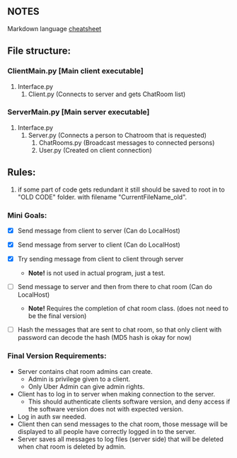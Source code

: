 ## NOTES

Markdown language [cheatsheet](https://www.markdownguide.org/cheat-sheet/)

## File structure:

### ClientMain.py [Main client executable]
  1. Interface.py
     1. Client.py  (Connects to server and gets ChatRoom list)

### ServerMain.py [Main server executable]
  1. Interface.py
     1. Server.py (Connects a person to Chatroom that is requested)
        1. ChatRooms.py (Broadcast messages to connected persons)
        2. User.py (Created on client connection)
  
## Rules:
1. if some part of code gets redundant it still should be saved to root in to "OLD CODE" folder. with filename "CurrentFileName_old".

### Mini Goals:
- [x] Send message from client to server (Can do LocalHost)
- [x] Send message from server to client (Can do LocalHost)
- [x] Try sending message from client to client through server
  - **Note!** is not used in actual program, just a test.
- [ ] Send message to server and then from there to chat room (Can do LocalHost)
  - **Note!** Requires the completion of chat room class. (does not need to be the final version)
- [ ] Hash the messages that are sent to chat room, so that only client with password can decode the hash (MD5 hash is okay for now)


### Final Version Requirements:
- Server contains chat room admins can create.
  - Admin is privilege given to a client.
  - Only Uber Admin can give admin rights.
- Client has to log in to server when making connection to the server.
  - This should authenticate clients software version, and deny access if the software version does not with expected version.
- Log in auth sw needed.
- Client then can send messages to the chat room, those message will be displayed to all people have correctly logged in to the server.
- Server saves all messages to log files (server side) that will be deleted when chat room is deleted by admin.
